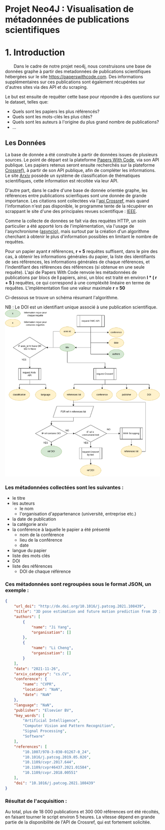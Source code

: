 # Projet Neo4J : Visualisation de métadonnées de publications scientifiques

# 1. Introduction
&emsp;&emsp;Dans le cadre de notre projet neo4j, nous construisons une base de données graphe à partir des metadonnées de publications scientifiques hébergées sur le site https://paperswithcode.com. Des informations supplémentaires sur ces publications sont également récupérées sur d'autres sites via des API et du scraping.

Le but est ensuite de requêter cette base pour répondre à des questions sur le dataset, telles que:
- Quels sont les papiers les plus référencés?
- Quels sont les mots-clés les plus cités?
- Quels sont les auteurs à l'origine du plus grand nombre de publications?
- ...

## Les Données

La base de donnée a été construite à partir de données issues de plusieurs sources. Le point de départ est la plateforme [Papers With Code](https://paperswithcode.com/), via son API publique. Les papiers retenus seront ensuite recherchés sur la plateforme [Crossref)](https://www.crossref.org/), à partir de son API publique, afin de compléter les informations. Le site [Arxiv](https://arxiv.org/) possède un système de classification de thématiques scientifiques, cette information est récoltée via leur API. 

D'autre part, dans le cadre d'une base de donnée orientée graphe, les références entre publications scienfiques sont une donnée de grande importance. Les citations sont collectées via l'[api Crossref](https://api.crossref.org/swagger-ui/index.html#/), mais quand l'information n'est pas disponible, le programme tente de la récupérer en scrappant le site d'une des principales revues scientifique : [IEEE](https://ieeexplore.ieee.org/Xplore/home.jsp).

Comme la collecte de données se fait via des requètes HTTP, un soin particulier a été apporté lors de l'implémentation, via l'usage de l'asynchronisme ([asyncio](https://docs.python.org/fr/3/library/asyncio.html)), mais surtout par la création d'un algorithme cherchant à obtenir le plus d'information possibles en limitant le nombre de requêtes.

Pour un papier ayant **r** références, **r + 5** requêtes suffisent, dans le pire des cas, à obtenir les informations générales du papier, la liste des identifiants de ses références, les informations générales de chaque références, et l'indentifiant des références des références (si obtenue en une seule requête). 
L'api de Papers With Code renvoie les métadonnées de publications par blocs de **l** papiers, ainsi, un bloc est traité en environ **l * ( r + 5 )** requêtes, ce qui correspond à une compléxité linéaire en terme de requêtes. L'implémentation fixe une valeur maximale **r = 50**

Ci-dessous se trouve un schéma résumant l'algorithme.

NB : Le DOI est un identifiant unique associé à une publication scientifique.
![diagramme algo](./diag.png)


### Les métadonnées collectées sont les suivantes :
- le titre
- les auteurs
    - le nom
    - l'organisation d'appartenance (université, entreprise etc.)
- la date de publication
- la catégorie arxiv
- la conférence à laquelle le papier a été présenté
    - nom de la conférence
    - lieu de la conférence
    - date
- langue du papier
- liste des mots clés
- DOI
- liste des références
    - DOI de chaque référence
    
    
### Ces métadonnées sont regroupées sous le format JSON, un exemple :
```json
{
    "url_doi": "http://dx.doi.org/10.1016/j.patcog.2021.108439",
    "title": "3D pose estimation and future motion prediction from 2D images",
    "authors": [
        {
            "name": "Ji Yang",
            "organisation": []
        },
        {
            "name": "Li Cheng",
            "organisation": []
        }
    ],
    "date": "2021-11-26",
    "arxiv_category": "cs.CV",
    "conference": {
        "name": "CVPR",
        "location": "NaN",
        "date": "NaN"
    },
    "language": "NaN",
    "publisher": "Elsevier BV",
    "key_words": [
        "Artificial Intelligence",
        "Computer Vision and Pattern Recognition",
        "Signal Processing",
        "Software"
    ],
    "references": [
        "10.1007/978-3-030-01267-0_24",
        "10.1016/j.patcog.2019.05.026",
        "10.1109/cvpr.2017.644",
        "10.1109/cvpr46437.2021.01584",
        "10.1109/cvpr.2018.00551"
    ],
    "doi": "10.1016/j.patcog.2021.108439"
}
```

### Résultat de l'acquisition :

Au total, plus de 18 000 publications et 300 000 références ont été récoltés, en faisant tourner le script environ 5 heures. La vitesse dépend en grande partie de la disponibilité de l'API de Crossref, qui est fortement solicitée.









